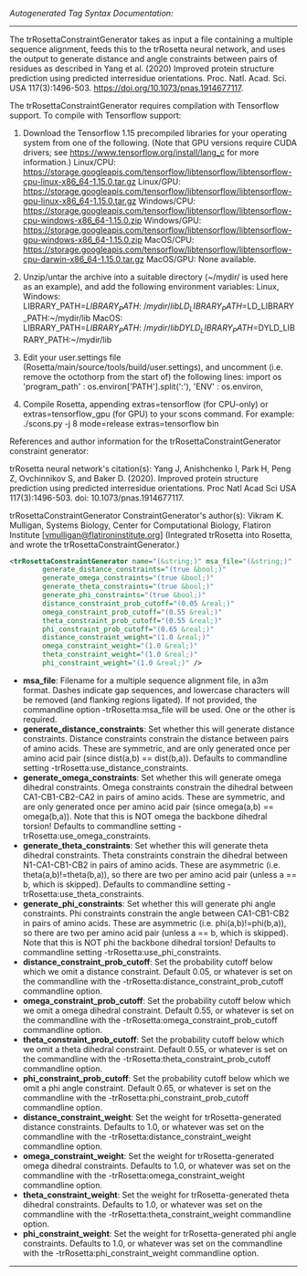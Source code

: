 <!-- THIS IS AN AUTOGENERATED FILE: Don't edit it directly, instead change the schema definition in the code itself. -->

_Autogenerated Tag Syntax Documentation:_

---
The trRosettaConstraintGenerator takes as input a file containing a multiple sequence alignment, feeds this to the trRosetta neural network, and uses the output to generate distance and angle constraints between pairs of residues as described in Yang et al. (2020) Improved protein structure prediction using predicted interresidue orientations. Proc. Natl. Acad. Sci. USA 117(3):1496-503. https://doi.org/10.1073/pnas.1914677117.

The trRosettaConstraintGenerator requires compilation with Tensorflow support.  To compile with Tensorflow support:

1.  Download the Tensorflow 1.15 precompiled libraries for your operating system from one of the following.  (Note that GPU versions require CUDA drivers; see https://www.tensorflow.org/install/lang_c for more information.)
	Linux/CPU: https://storage.googleapis.com/tensorflow/libtensorflow/libtensorflow-cpu-linux-x86_64-1.15.0.tar.gz
	Linux/GPU: https://storage.googleapis.com/tensorflow/libtensorflow/libtensorflow-gpu-linux-x86_64-1.15.0.tar.gz
	Windows/CPU: https://storage.googleapis.com/tensorflow/libtensorflow/libtensorflow-cpu-windows-x86_64-1.15.0.zip
	Windows/GPU: https://storage.googleapis.com/tensorflow/libtensorflow/libtensorflow-gpu-windows-x86_64-1.15.0.zip
	MacOS/CPU: https://storage.googleapis.com/tensorflow/libtensorflow/libtensorflow-cpu-darwin-x86_64-1.15.0.tar.gz
	MacOS/GPU: None available.

2.  Unzip/untar the archive into a suitable directory (~/mydir/ is used here as an example), and add the following environment variables:
	Linux, Windows:
		LIBRARY_PATH=$LIBRARY_PATH:~/mydir/lib
		LD_LIBRARY_PATH=$LD_LIBRARY_PATH:~/mydir/lib
	MacOS:
		LIBRARY_PATH=$LIBRARY_PATH:~/mydir/lib
		DYLD_LIBRARY_PATH=$DYLD_LIBRARY_PATH:~/mydir/lib

3.  Edit your user.settings file (Rosetta/main/source/tools/build/user.settings), and uncomment (i.e. remove the octothorp from the start of) the following lines:
	import os
		'program_path'  : os.environ['PATH'].split(':'),
		'ENV' : os.environ,

4.  Compile Rosetta, appending extras=tensorflow (for CPU-only) or extras=tensorflow_gpu (for GPU) to your scons command.  For example:
	./scons.py -j 8 mode=release extras=tensorflow bin


References and author information for the trRosettaConstraintGenerator constraint generator:

trRosetta neural network's citation(s):
Yang J, Anishchenko I, Park H, Peng Z, Ovchinnikov S, and Baker D.  (2020).  Improved protein structure prediction using predicted interresidue orientations.  Proc Natl Acad Sci USA 117(3):1496-503.  doi: 10.1073/pnas.1914677117.

trRosettaConstraintGenerator ConstraintGenerator's author(s):
Vikram K. Mulligan, Systems Biology, Center for Computational Biology, Flatiron Institute [vmulligan@flatironinstitute.org]  (Integrated trRosetta into Rosetta, and wrote the trRosettaConstraintGenerator.)

```xml
<trRosettaConstraintGenerator name="(&string;)" msa_file="(&string;)"
        generate_distance_constraints="(true &bool;)"
        generate_omega_constraints="(true &bool;)"
        generate_theta_constraints="(true &bool;)"
        generate_phi_constraints="(true &bool;)"
        distance_constraint_prob_cutoff="(0.05 &real;)"
        omega_constraint_prob_cutoff="(0.55 &real;)"
        theta_constraint_prob_cutoff="(0.55 &real;)"
        phi_constraint_prob_cutoff="(0.65 &real;)"
        distance_constraint_weight="(1.0 &real;)"
        omega_constraint_weight="(1.0 &real;)"
        theta_constraint_weight="(1.0 &real;)"
        phi_constraint_weight="(1.0 &real;)" />
```

-   **msa_file**: Filename for a multiple sequence alignment file, in a3m format.  Dashes indicate gap sequences, and lowercase characters will be removed (and flanking regions ligated).  If not provided, the commandline option -trRosetta:msa_file will be used.  One or the other is required.
-   **generate_distance_constraints**: Set whether this will generate distance constraints.  Distance constraints constrain the distance between pairs of amino acids.  These are symmetric, and are only generated once per amino acid pair (since dist(a,b) == dist(b,a)).  Defaults to commandline setting -trRosetta:use_distance_constraints.
-   **generate_omega_constraints**: Set whether this will generate omega dihedral constraints.  Omega constraints constrain the dihedral between CA1-CB1-CB2-CA2 in pairs of amino acids.  These are symmetric, and are only generated once per amino acid pair (since omega(a,b) == omega(b,a)).  Note that this is NOT omega the backbone dihedral torsion!  Defaults to commandline setting -trRosetta:use_omega_constraints.
-   **generate_theta_constraints**: Set whether this will generate theta dihedral constraints.  Theta constraints constrain the dihedral between N1-CA1-CB1-CB2 in pairs of amino acids.  These are asymmetric (i.e. theta(a,b)!=theta(b,a)), so there are two per amino acid pair (unless a == b, which is skipped).  Defaults to commandline setting -trRosetta:use_theta_constraints.
-   **generate_phi_constraints**: Set whether this will generate phi angle constraints.  Phi constraints constrain the angle between CA1-CB1-CB2 in pairs of amino acids.  These are asymmetric (i.e. phi(a,b)!=phi(b,a)), so there are two per amino acid pair (unless a == b, which is skipped).  Note that this is NOT phi the backbone dihedral torsion!  Defaults to commandline setting -trRosetta:use_phi_constraints.
-   **distance_constraint_prob_cutoff**: Set the probability cutoff below which we omit a distance constraint.  Default 0.05, or whatever is set on the commandline with the -trRosetta:distance_constraint_prob_cutoff commandline option.
-   **omega_constraint_prob_cutoff**: Set the probability cutoff below which we omit a omega dihedral constraint.  Default 0.55, or whatever is set on the commandline with the -trRosetta:omega_constraint_prob_cutoff commandline option.
-   **theta_constraint_prob_cutoff**: Set the probability cutoff below which we omit a theta dihedral constraint.  Default 0.55, or whatever is set on the commandline with the -trRosetta:theta_constraint_prob_cutoff commandline option.
-   **phi_constraint_prob_cutoff**: Set the probability cutoff below which we omit a phi angle constraint.  Default 0.65, or whatever is set on the commandline with the -trRosetta:phi_constraint_prob_cutoff commandline option.
-   **distance_constraint_weight**: Set the weight for trRosetta-generated distance constraints.  Defaults to 1.0, or whatever was set on the commandline with the -trRosetta:distance_constraint_weight commandline option.
-   **omega_constraint_weight**: Set the weight for trRosetta-generated omega dihedral constraints.  Defaults to 1.0, or whatever was set on the commandline with the -trRosetta:omega_constraint_weight commandline option.
-   **theta_constraint_weight**: Set the weight for trRosetta-generated theta dihedral constraints.  Defaults to 1.0, or whatever was set on the commandline with the -trRosetta:theta_constraint_weight commandline option.
-   **phi_constraint_weight**: Set the weight for trRosetta-generated phi angle constraints.  Defaults to 1.0, or whatever was set on the commandline with the -trRosetta:phi_constraint_weight commandline option.

---
